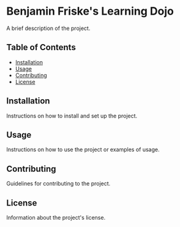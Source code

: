 # Benjamin Friske's Learning Dojo

A brief description of the project.

## Table of Contents

- [Installation](#installation)
- [Usage](#usage)
- [Contributing](#contributing)
- [License](#license)

## Installation

Instructions on how to install and set up the project.

## Usage

Instructions on how to use the project or examples of usage.

## Contributing

Guidelines for contributing to the project.

## License

Information about the project's license.
